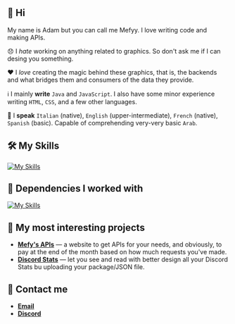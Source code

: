 ## 👋 Hi

My name is Adam but you can call me Mefyy. I love writing code and making APIs.

😞 I *hate* working on anything related to graphics. So don't ask me if I can desing you something.

❤️ I *love* creating the magic behind these graphics, that is, the backends and what bridges them and consumers of the data they provide.

ℹ️ I mainly **write** `Java` and `JavaScript`. I also have some minor experience writing `HTML`, `CSS`, and a few other languages.

💬 I **speak** `Italian` (native), `English` (upper-intermediate), `French` (native), `Spanish` (basic). Capable of comprehending very-very basic `Arab`.

## 🛠️ My Skills

[![My Skills](https://skillicons.dev/icons?i=java,js,python,html,css&theme=dark)](https://skillicons.dev)

## 👷 Dependencies I worked with

[![My Skills](https://skillicons.dev/icons?i=bootstrap,discord,nodejs&theme=dark)](https://skillicons.dev)

## 📝 My most interesting projects

* [**Mefy's APIs**](https://mefysapi.tk) — a website to get APIs for your needs, and obviously, to pay at the end of the month based on how much requests you've made.
* [**Discord Stats**](https://github.com/xMefy/Discord-Stats) — let you see and read with better design all your Discord Stats bu uploading your package/JSON file.

## 📱 Contact me

* [**Email**](mailto:mefyyy.official@gmail.com)
* [**Discord**](https://discord.com/users/881513209587175484)
